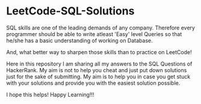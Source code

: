 # LeetCode-SQL-Solutions

SQL skills are one of the leading demands of any company. 
Therefore every programmer should be able to write atleast 'Easy' level Queries so that he/she has a basic understanding of working on Database.

And, what better way to sharpen those skills than to practice on LeetCode!

Here in this repository I am sharing all my answers to the SQL Questions of HackerRank. My aim is not to help you cheat and just put down solutions just for the sake of submitting. My aim is to help you in case you get stuck with your solutions and provide you with the easiest solution possible.

I hope this helps!
Happy Learning!!!
